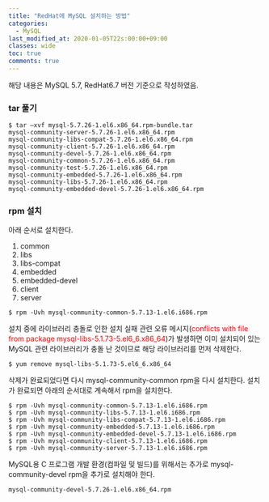 ```yaml
---
title: "RedHat에 MySQL 설치하는 방법"
categories:
  - MySQL
last_modified_at: 2020-01-05T22s:00:00+09:00
classes: wide
toc: true
comments: true
---
```

해당 내용은 MySQL 5.7, RedHat6.7 버전 기준으로 작성하였음.

### tar 풀기
```smalltalk
$ tar –xvf mysql-5.7.26-1.el6.x86_64.rpm-bundle.tar
mysql-community-server-5.7.26-1.el6.x86_64.rpm
mysql-community-libs-compat-5.7.26-1.el6.x86_64.rpm
mysql-community-client-5.7.26-1.el6.x86_64.rpm
mysql-community-devel-5.7.26-1.el6.x86_64.rpm
mysql-community-common-5.7.26-1.el6.x86_64.rpm
mysql-community-test-5.7.26-1.el6.x86_64.rpm
mysql-community-embedded-5.7.26-1.el6.x86_64.rpm
mysql-community-libs-5.7.26-1.el6.x86_64.rpm
mysql-community-embedded-devel-5.7.26-1.el6.x86_64.rpm
```

### rpm 설치
아래 순서로 설치한다.    
1. common
2. libs
3. libs-compat
4. embedded
5. embedded-devel
6. client
7. server

```smalltalk
$ rpm -Uvh mysql-community-common-5.7.13-1.el6.i686.rpm
```



설치 중에 라이브러리 충돌로 인한 설치 실패 관련 오류 메시지(<span style="color:red">conflicts with file from package mysql-libs-5.1.73-5.el6_6.x86_64</span>)가 발생하면 이미 설치되어 있는 MySQL 관련 라이브러리가 충돌 난 것이므로 해당 라이브러리를 먼저 삭제한다.

```smalltalk
$ yum remove mysql-libs-5.1.73-5.el6_6.x86_64
```


삭제가 완료되었다면 다시 mysql-community-common rpm을 다시 설치한다. 설치가 완료되면 아래의 순서대로 계속해서 rpm을 설치한다.

```smalltalk
$ rpm -Uvh mysql-community-common-5.7.13-1.el6.i686.rpm
$ rpm -Uvh mysql-community-libs-5.7.13-1.el6.i686.rpm
$ rpm -Uvh mysql-community-libs-compat-5.7.13-1.el6.i686.rpm
$ rpm -Uvh mysql-community-embedded-5.7.13-1.el6.i686.rpm
$ rpm -Uvh mysql-community-embedded-devel-5.7.13-1.el6.i686.rpm
$ rpm -Uvh mysql-community-client-5.7.13-1.el6.i686.rpm
$ rpm -Uvh mysql-community-server-5.7.13-1.el6.i686.rpm
```


MySQL용 C 프로그램 개발 환경(컴파일 및 빌드)를 위해서는 추가로 mysql-community-devel rpm을 추가로 설치해야 한다.

```smalltalk
mysql-community-devel-5.7.26-1.el6.x86_64.rpm
```
